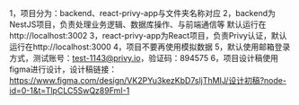 1，项目分为：backend、react-privy-app与文件夹名称对应
2，backend为NestJS项目，负责处理业务逻辑、数据库操作、与前端通信等 默认运行在http://localhost:3002
3，react-privy-app为React项目，负责Privy认证，默认运行在http://localhost:3000
4，项目不要再使用模拟数据
5，默认使用邮箱登录方式，测试账号：test-1143@privy.io，验证码：894575
6，项目设计稿使用figma进行设计，设计稿链接：https://www.figma.com/design/VK2PYu3kezKbD7sljThMIJ/设计初稿?node-id=0-1&t=TlpCLC5SwQz89FmI-1
